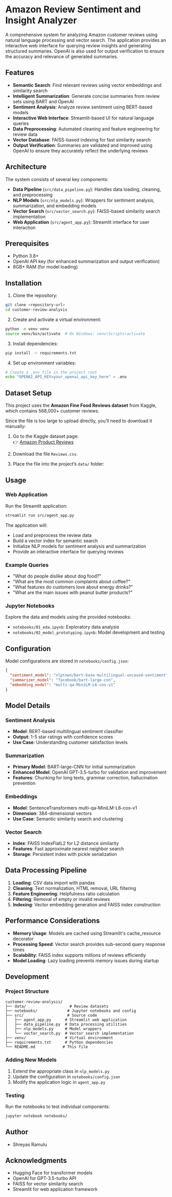 # **Amazon Review Sentiment and Insight Analyzer**

A comprehensive system for analyzing Amazon customer reviews using natural language processing and vector search. The application provides an interactive web interface for querying review insights and generating structured summaries. OpenAI is also used for output verification to ensure the accuracy and relevance of generated summaries.

## Features

- **Semantic Search**: Find relevant reviews using vector embeddings and similarity search
- **Intelligent Summarization**: Generate concise summaries from review sets using BART and OpenAI
- **Sentiment Analysis**: Analyze review sentiment using BERT-based models
- **Interactive Web Interface**: Streamlit-based UI for natural language queries
- **Data Preprocessing**: Automated cleaning and feature engineering for review data
- **Vector Database**: FAISS-based indexing for fast similarity search
- **Output Verification**: Summaries are validated and improved using OpenAI to ensure they accurately reflect the underlying reviews

## Architecture

The system consists of several key components:

- **Data Pipeline** (`src/data_pipeline.py`): Handles data loading, cleaning, and preprocessing
- **NLP Models** (`src/nlp_models.py`): Wrappers for sentiment analysis, summarization, and embedding models
- **Vector Search** (`src/vector_search.py`): FAISS-based similarity search implementation
- **Web Application** (`src/agent_app.py`): Streamlit interface for user interaction

## Prerequisites

- Python 3.8+
- OpenAI API key (for enhanced summarization and output verification)
- 8GB+ RAM (for model loading)

## Installation

1. Clone the repository:
```bash
git clone <repository-url>
cd customer-review-analysis
```

2. Create and activate a virtual environment:
```bash
python -m venv venv
source venv/bin/activate  # On Windows: venv\Scripts\activate
```

3. Install dependencies:
```bash
pip install -r requirements.txt
```

4. Set up environment variables:
```bash
# Create a .env file in the project root
echo "OPENAI_API_KEY=your_openai_api_key_here" > .env
```

## Dataset Setup

This project uses the **Amazon Fine Food Reviews dataset** from Kaggle, which contains 568,000+ customer reviews.  

Since the file is too large to upload directly, you’ll need to download it manually:

1. Go to the Kaggle dataset page:  
   👉 [Amazon Product Reviews](https://www.kaggle.com/datasets/arhamrumi/amazon-product-reviews)  

2. Download the file `Reviews.csv`.  

3. Place the file into the project’s `data/` folder:  

## Usage

### Web Application

Run the Streamlit application:
```bash
streamlit run src/agent_app.py
```

The application will:
- Load and preprocess the review data
- Build a vector index for semantic search
- Initialize NLP models for sentiment analysis and summarization
- Provide an interactive interface for querying reviews

### Example Queries

- "What do people dislike about dog food?"
- "What are the most common complaints about coffee?"
- "What features do customers love about energy drinks?"
- "What are the main issues with peanut butter products?"

### Jupyter Notebooks

Explore the data and models using the provided notebooks:
- `notebooks/01_eda.ipynb`: Exploratory data analysis
- `notebooks/02_model_prototyping.ipynb`: Model development and testing

## Configuration

Model configurations are stored in `notebooks/config.json`:

```json
{
  "sentiment_model": "nlptown/bert-base-multilingual-uncased-sentiment",
  "summarizer_model": "facebook/bart-large-cnn", 
  "embedding_model": "multi-qa-MiniLM-L6-cos-v1"
}
```

## Model Details

### Sentiment Analysis
- **Model**: BERT-based multilingual sentiment classifier
- **Output**: 1-5 star ratings with confidence scores
- **Use Case**: Understanding customer satisfaction levels

### Summarization
- **Primary Model**: BART-large-CNN for initial summarization
- **Enhanced Model**: OpenAI GPT-3.5-turbo for validation and improvement
- **Features**: Chunking for long texts, grammar correction, hallucination prevention

### Embeddings
- **Model**: SentenceTransformers multi-qa-MiniLM-L6-cos-v1
- **Dimension**: 384-dimensional vectors
- **Use Case**: Semantic similarity search and clustering

### Vector Search
- **Index**: FAISS IndexFlatL2 for L2 distance similarity
- **Features**: Fast approximate nearest neighbor search
- **Storage**: Persistent index with pickle serialization

## Data Processing Pipeline

1. **Loading**: CSV data import with pandas
2. **Cleaning**: Text normalization, HTML removal, URL filtering
3. **Feature Engineering**: Helpfulness ratio calculation
4. **Filtering**: Removal of empty or invalid reviews
5. **Indexing**: Vector embedding generation and FAISS index construction

## Performance Considerations

- **Memory Usage**: Models are cached using Streamlit's cache_resource decorator
- **Processing Speed**: Vector search provides sub-second query response times
- **Scalability**: FAISS index supports millions of reviews efficiently
- **Model Loading**: Lazy loading prevents memory issues during startup

## Development

### Project Structure
```
customer-review-analysis/
├── data/                   # Review datasets
├── notebooks/             # Jupyter notebooks and config
├── src/                   # Source code
│   ├── agent_app.py      # Streamlit web application
│   ├── data_pipeline.py  # Data processing utilities
│   ├── nlp_models.py     # Model wrappers
│   └── vector_search.py  # Vector search implementation
├── venv/                 # Virtual environment
├── requirements.txt      # Python dependencies
└── README.md            # This file
```

### Adding New Models

1. Extend the appropriate class in `nlp_models.py`
2. Update the configuration in `notebooks/config.json`
3. Modify the application logic in `agent_app.py`

### Testing

Run the notebooks to test individual components:
```bash
jupyter notebook notebooks/
```

## Author

- Shreyas Ramulu

## Acknowledgments

- Hugging Face for transformer models
- OpenAI for GPT-3.5-turbo API
- FAISS for vector similarity search
- Streamlit for web application framework
